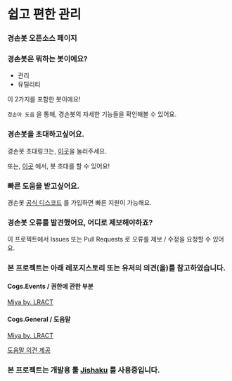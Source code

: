 # 쉽고 편한 관리

### 경손봇 오픈소스 페이지

### 경손봇은 뭐하는 봇이에요?

-   관리
-   유틸리티

이 2가지를 포함한 봇이에요!

`경손아 도움` 을 통해, 경손봇의 자세한 기능들을 확인해볼 수 있어요.

### 경손봇을 초대하고싶어요.

경손봇 초대링크는, [이곳](https://bit.ly/경손봇)을 눌러주세요.

또는, [이곳](https://koreanbots.dev/bots/764909529845596190) 에서, 봇 초대를 할 수 있어요!

### 빠른 도움을 받고싶어요.

경손봇 [공식 디스코드](https://discord.gg/4uwv3UVEwv) 를 가입하면 빠른 지원이 가능해요.

### 경손봇 오류를 발견했어요, 어디로 제보해야하죠?

이 프로젝트에서 Issues 또는 Pull Requests 로 오류를 제보 / 수정을 요청할 수 있어요.

### 본 프로젝트는 아래 레포지스토리 또는 유저의 의견(을)를 참고하였습니다.

#### Cogs.Events / 권한에 관한 부분
[Miya by. LRACT](https://github.com/LRACT/Miya)

#### Cogs.General / 도움말
[Miya by. LRACT](https://github.com/LRACT/Miya)

[도움말 의견 제공](https://github.com/CwhiteKJ)

### 본 프로젝트는 개발용 툴 [Jishaku](https://github.com/Gorialis/jishaku) 를 사용중입니다.
